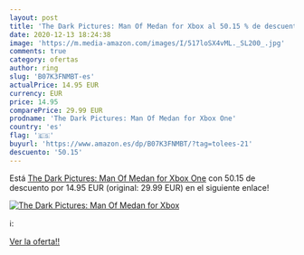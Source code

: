 ```yaml
---
layout: post
title: 'The Dark Pictures: Man Of Medan for Xbox al 50.15 % de descuento'
date: 2020-12-13 18:24:38
image: 'https://m.media-amazon.com/images/I/517loSX4vML._SL200_.jpg'
comments: true
category: ofertas
author: ring
slug: 'B07K3FNMBT-es'
actualPrice: 14.95 EUR
currency: EUR
price: 14.95
comparePrice: 29.99 EUR
prodname: 'The Dark Pictures: Man Of Medan for Xbox One'
country: 'es'
flag: '🇪🇸'
buyurl: 'https://www.amazon.es/dp/B07K3FNMBT/?tag=tolees-21'
descuento: '50.15'
---
```


Está [The Dark Pictures: Man Of Medan for Xbox One](https://www.amazon.es/dp/B07K3FNMBT/?tag=tolees-21) con 50.15 de descuento por 14.95 EUR (original: 29.99 EUR) en el siguiente enlace!

[![The Dark Pictures: Man Of Medan for Xbox](https://m.media-amazon.com/images/I/517loSX4vML._SL200_.jpg)](https://www.amazon.es/dp/B07K3FNMBT/?tag=tolees-21)

ℹ️:


[Ver la oferta!!](https://www.amazon.es/dp/B07K3FNMBT/?tag=tolees-21)
